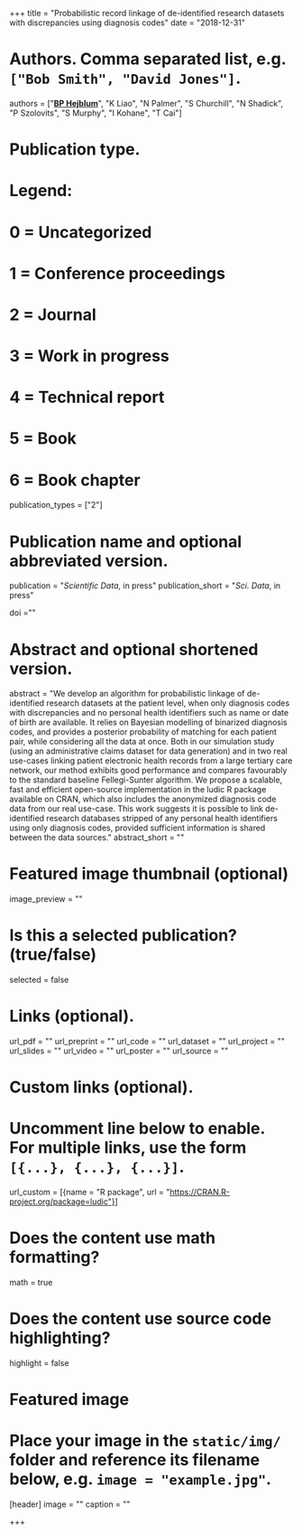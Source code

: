 +++
title = "Probabilistic record linkage of de-identified research datasets with discrepancies using diagnosis codes"
date = "2018-12-31"



# Authors. Comma separated list, e.g. `["Bob Smith", "David Jones"]`.
authors = ["<u>**BP Hejblum**</u>", "K Liao", "N Palmer", "S Churchill", "N Shadick", "P Szolovits", "S Murphy", "I Kohane", "T Cai"]
# Publication type.
# Legend:
# 0 = Uncategorized
# 1 = Conference proceedings
# 2 = Journal
# 3 = Work in progress
# 4 = Technical report
# 5 = Book
# 6 = Book chapter
publication_types = ["2"]

# Publication name and optional abbreviated version.
publication = "*Scientific Data*, in press"
publication_short = "*Sci. Data*, in press"

doi =""

# Abstract and optional shortened version.
abstract = "We develop an algorithm for probabilistic linkage of de-identified research datasets at the patient level, when only diagnosis codes with discrepancies and no personal health identifiers such as name or date of birth are available. It relies on Bayesian modelling of binarized diagnosis codes, and provides a posterior probability of matching for each patient pair, while considering all the data at once. Both in our simulation study (using an administrative claims dataset for data generation) and in two real use-cases linking patient electronic health records from a large tertiary care network, our method exhibits good performance and compares favourably to the standard baseline Fellegi-Sunter algorithm. We propose a scalable, fast and efficient open-source implementation in the ludic R package available on CRAN, which also includes the anonymized diagnosis code data from our real use-case. This work suggests it is possible to link de-identified research databases stripped of any personal health identifiers using only diagnosis codes, provided sufficient information is shared between the data sources."
abstract_short = ""

# Featured image thumbnail (optional)
image_preview = ""

# Is this a selected publication? (true/false)
selected = false

# Links (optional).
url_pdf = ""
url_preprint = ""
url_code = ""
url_dataset = ""
url_project = ""
url_slides = ""
url_video = ""
url_poster = ""
url_source = ""

# Custom links (optional).
# Uncomment line below to enable. For multiple links, use the form `[{...}, {...}, {...}]`.
url_custom = [{name = "R package", url = "https://CRAN.R-project.org/package=ludic"}]

# Does the content use math formatting?
math = true

# Does the content use source code highlighting?
highlight = false

# Featured image
# Place your image in the `static/img/` folder and reference its filename below, e.g. `image = "example.jpg"`.
[header]
image = ""
caption = ""

+++
